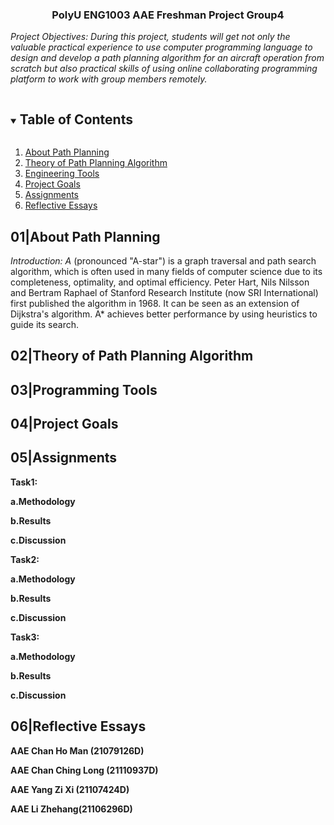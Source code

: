 <p align="center">

  <h3 align="center">PolyU ENG1003 AAE Freshman Project Group4</h3>



*Project Objectives:  During this project, students will get not only the valuable practical experience to use computer programming language to design and develop a path planning algorithm for an aircraft operation from scratch but also practical skills of using online collaborating programming platform to work with group members remotely.*

  </p>
</p>

<!-- TABLE OF CONTENTS -->
<details open="open">
  <summary><h2 style="display: inline-block">Table of Contents</h2></summary>
  <ol>
    <li>
      <a href="#About Path Planning">About Path Planning</a>
    </li>
    <li>
      <a href="#Theory of Path Planning Algorithm">Theory of Path Planning Algorithm</a>
    </li>
    <li>
      <a href="#Engineering Tools">Engineering Tools</a>
    </li>
    <li>
      <a href="#Project Goals">Project Goals</a>
    </li>
    <li>
      <a href="#Assignments">Assignments</a>
    </li>
    <li>
      <a href="#Relective Essays">Reflective Essays</a>
    </li>

  </ol>
</details>



<!-- About Path Planning -->
## 01|About Path Planning

*Introduction: A* (pronounced "A-star") is a graph traversal and path search algorithm, which is often used in many fields of computer science due to its completeness, optimality, and optimal efficiency. Peter Hart, Nils Nilsson and Bertram Raphael of Stanford Research Institute (now SRI International) first published the algorithm in 1968. It can be seen as an extension of Dijkstra's algorithm. A* achieves better performance by using heuristics to guide its search.


<!-- Theory of Path Planning Algorithm -->
## 02|Theory of Path Planning Algorithm


<!-- Programming Tools -->
## 03|Programming Tools


<!-- Project Goals -->
## 04|Project Goals


<!-- Assignments -->
## 05|Assignments
**Task1:**


**a.Methodology**

**b.Results**

**c.Discussion**



**Task2:**


**a.Methodology**

**b.Results**

**c.Discussion**



**Task3:**


**a.Methodology**

**b.Results**

**c.Discussion**



<!-- Reflective Essays -->
## 06|Reflective Essays


**AAE Chan Ho Man (21079126D)**


**AAE Chan Ching Long (21110937D)**


**AAE Yang Zi Xi (21107424D)**


**AAE Li Zhehang(21106296D)**



